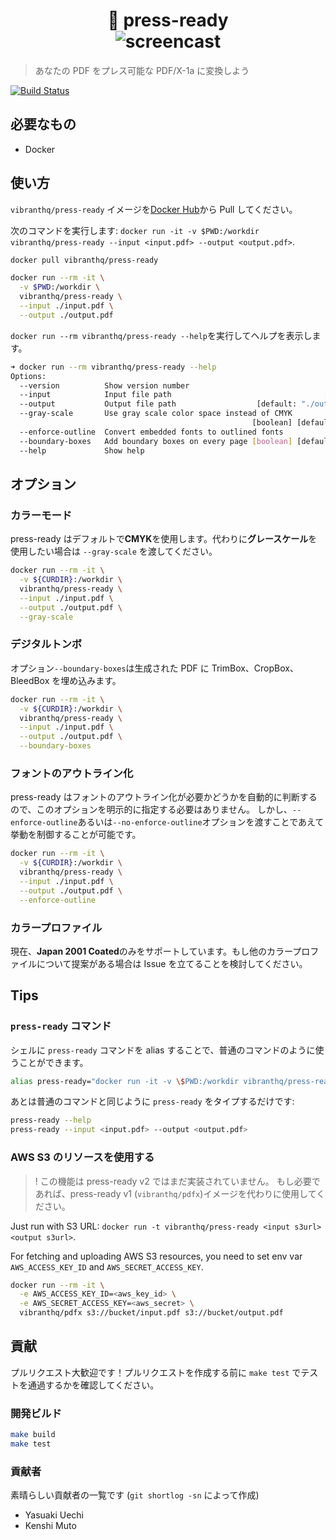 <h1 align="center">
  🚀 press-ready
  <br/>
  <img alt="screencast" src="https://github.com/vibranthq/press-ready/blob/master/.readme/screencast.gif?raw=true">
</h1>

> あなたの PDF をプレス可能な PDF/X-1a に変換しよう

[![Build Status](https://travis-ci.com/vibranthq/press-ready.svg?branch=master)](https://travis-ci.com/vibranthq/press-ready)

## 必要なもの

- Docker

## 使い方

`vibranthq/press-ready` イメージを[Docker Hub](https://hub.docker.com/r/vibranthq/press-ready/)から Pull してください。

次のコマンドを実行します: `docker run -it -v $PWD:/workdir vibranthq/press-ready --input <input.pdf> --output <output.pdf>`.

```bash
docker pull vibranthq/press-ready

docker run --rm -it \
  -v $PWD:/workdir \
  vibranthq/press-ready \
  --input ./input.pdf \
  --output ./output.pdf
```

`docker run --rm vibranthq/press-ready --help`を実行してヘルプを表示します。

```bash
➜ docker run --rm vibranthq/press-ready --help
Options:
  --version          Show version number                               [boolean]
  --input            Input file path                                  [required]
  --output           Output file path                  [default: "./output.pdf"]
  --gray-scale       Use gray scale color space instead of CMYK
                                                      [boolean] [default: false]
  --enforce-outline  Convert embedded fonts to outlined fonts          [boolean]
  --boundary-boxes   Add boundary boxes on every page [boolean] [default: false]
  --help             Show help                                         [boolean]
```

## オプション

### カラーモード

press-ready はデフォルトで**CMYK**を使用します。代わりに**グレースケール**を使用したい場合は `--gray-scale` を渡してください。

```bash
docker run --rm -it \
  -v ${CURDIR}:/workdir \
  vibranthq/press-ready \
  --input ./input.pdf \
  --output ./output.pdf \
  --gray-scale
```

### デジタルトンボ

オプション`--boundary-boxes`は生成された PDF に TrimBox、CropBox、BleedBox を埋め込みます。

```bash
docker run --rm -it \
  -v ${CURDIR}:/workdir \
  vibranthq/press-ready \
  --input ./input.pdf \
  --output ./output.pdf \
  --boundary-boxes
```

### フォントのアウトライン化

press-ready はフォントのアウトライン化が必要かどうかを自動的に判断するので、このオプションを明示的に指定する必要はありません。
しかし、`--enforce-outline`あるいは`--no-enforce-outline`オプションを渡すことであえて挙動を制御することが可能です。

```bash
docker run --rm -it \
  -v ${CURDIR}:/workdir \
  vibranthq/press-ready \
  --input ./input.pdf \
  --output ./output.pdf \
  --enforce-outline
```

### カラープロファイル

現在、**Japan 2001 Coated**のみをサポートしています。もし他のカラープロファイルについて提案がある場合は Issue を立てることを検討してください。

## Tips

### `press-ready` コマンド

シェルに `press-ready` コマンドを alias することで、普通のコマンドのように使うことができます。

```bash
alias press-ready="docker run -it -v \$PWD:/workdir vibranthq/press-ready"
```

あとは普通のコマンドと同じように `press-ready` をタイプするだけです:

```bash
press-ready --help
press-ready --input <input.pdf> --output <output.pdf>
```

### AWS S3 のリソースを使用する

> ! この機能は press-ready v2 ではまだ実装されていません。
> もし必要であれば、press-ready v1 (`vibranthq/pdfx`)イメージを代わりに使用してください。

Just run with S3 URL: `docker run -t vibranthq/press-ready <input s3url> <output s3url>`.

For fetching and uploading AWS S3 resources, you need to set env var `AWS_ACCESS_KEY_ID` and `AWS_SECRET_ACCESS_KEY`.

```bash
docker run --rm -it \
  -e AWS_ACCESS_KEY_ID=<aws_key_id> \
  -e AWS_SECRET_ACCESS_KEY=<aws_secret> \
  vibranthq/pdfx s3://bucket/input.pdf s3://bucket/output.pdf
```

## 貢献

プルリクエスト大歓迎です！プルリクエストを作成する前に `make test` でテストを通過するかを確認してください。

### 開発ビルド

```bash
make build
make test
```

### 貢献者

素晴らしい貢献者の一覧です (`git shortlog -sn` によって作成)

- Yasuaki Uechi
- Kenshi Muto
